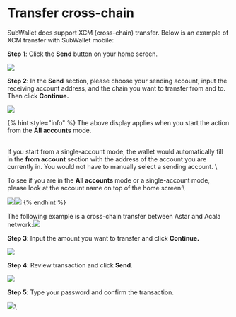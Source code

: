 # Transfer cross-chain

SubWallet does support XCM (cross-chain) transfer. Below is an example of XCM transfer with SubWallet mobile:

**Step 1**: Click the **Send** button on your home screen.

![](<../../.gitbook/assets/image (120).png>)

**Step 2**: In the **Send** section, please choose your sending account, input the receiving account address, and the chain you want to transfer from and to. Then click **Continue.**

![](<../../.gitbook/assets/image (141).png>)

{% hint style="info" %}
The above display applies when you start the action from the **All accounts** mode.&#x20;

\
If you start from a single-account mode, the wallet would automatically fill in the **from account** section with the address of the account you are currently in. You would not have to manually select a sending account. \


To see if you are in the **All accounts** mode or a single-account mode, please look at the account name on top of the home screen:\


![](<../../.gitbook/assets/image (83).png>)![](<../../.gitbook/assets/image (60) (1).png>)
{% endhint %}

The following example is a cross-chain transfer between Astar and Acala network:![](<../../.gitbook/assets/image (59) (1).png>)

**Step 3**: Input the amount you want to transfer and click **Continue.**&#x20;

![](<../../.gitbook/assets/image (90).png>)

**Step 4**: Review transaction and click **Send**.&#x20;

![](<../../.gitbook/assets/image (104).png>)

**Step 5**: Type your password and confirm the transaction.

![](<../../.gitbook/assets/image (85).png>)\
